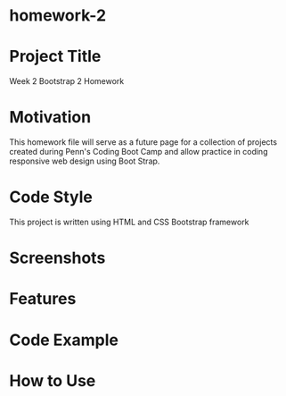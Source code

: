 # homework-2

# Project Title
Week 2 Bootstrap 2 Homework

# Motivation 
This homework file will serve as a future page for a collection of projects created during Penn's Coding Boot Camp and allow practice in coding responsive web design using Boot Strap.

# Code Style
This project is written using HTML and CSS Bootstrap framework

# Screenshots

# Features

# Code Example

# How to Use


